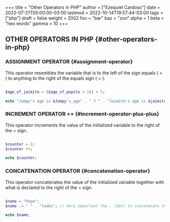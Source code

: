 +++
title = "Other Operators in PHP"
author = ["Ezequiel Cardoso"]
date = 2022-07-21T00:00:00-03:00
lastmod = 2022-10-14T19:57:44-03:00
tags = ["php"]
draft = false
weight = 2002
foo = "bar"
baz = "zoo"
alpha = 1
beta = "two words"
gamma = 10
+++

## OTHER OPERATORS IN PHP {#other-operators-in-php}


### ASSIGNMENT OPERATOR {#assignment-operator}

This operator resembles the variable that is to the left of the sign
equals ( = ) to anything to the right of the equals sign ( = ).

```php

$age_of_jaimito = ($age_of_pepito = 18) + 5;

echo "Jumpy's age is $Jumpy's_age" . " Y " . "Jaimito's age is $jaimito_age.";
```


### INCREMENT OPERATOR ++ {#increment-operator-plus-plus}

This operator increments the value of the initialized variable to the right of the = sign.

```php

$counter = 2;
$counter ++;

echo $counter;
```


### CONCATENATION OPERATOR {#concatenation-operator}

This operator concatenates the value of the initialized variable together with what is declared to the right of the = sign.

```php

$name = "Pepe";
$name .= " " . "leaks"; // Very important the . (dot) to concatenate the name before the = sign

echo $name;
```

[//]: # "Exported with love from a post written in Org mode"
[//]: # "- https://github.com/kaushalmodi/ox-hugo"
